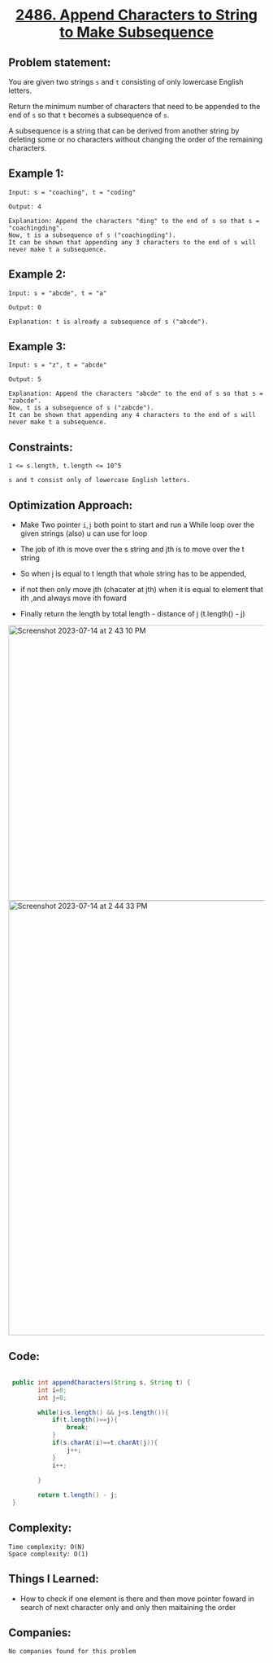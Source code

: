 <h1 align="center"><a href="https://leetcode.com/problems/append-characters-to-string-to-make-subsequence/" target="_blank">2486. Append Characters to String to Make Subsequence</a></h1>

## Problem statement:
You are given two strings `s` and `t` consisting of only lowercase English letters.

Return the minimum number of characters that need to be appended to the end of `s` so that `t` becomes a subsequence of `s`.

A subsequence is a string that can be derived from another string by deleting some or no characters without changing the order of the remaining characters.


## Example 1:

```
Input: s = "coaching", t = "coding"

Output: 4

Explanation: Append the characters "ding" to the end of s so that s = "coachingding".
Now, t is a subsequence of s ("coachingding").
It can be shown that appending any 3 characters to the end of s will never make t a subsequence.
```

## Example 2:

```
Input: s = "abcde", t = "a"

Output: 0

Explanation: t is already a subsequence of s ("abcde").
```


## Example 3:

```
Input: s = "z", t = "abcde"

Output: 5

Explanation: Append the characters "abcde" to the end of s so that s = "zabcde".
Now, t is a subsequence of s ("zabcde").
It can be shown that appending any 4 characters to the end of s will never make t a subsequence.
```


## Constraints:

```
1 <= s.length, t.length <= 10^5

s and t consist only of lowercase English letters.
```


 

## Optimization Approach:

- Make Two pointer `i`,`j` both point to start and run a While loop over the given strings (also) u can use for loop
  
- The job of ith is move over the s string and jth is to move over the t string
  
- So when j is equal to t length that whole string has to be appended,
  
- if not then only move jth (chacater at jth) when it is equal to element that ith ,and always move ith foward
  
- Finally return the length by  total length - distance of j  (t.length() - j)

<img width="541" alt="Screenshot 2023-07-14 at 2 43 10 PM" src="https://github.com/SiddharthMathurDeveloper/Data-Structures-and-Algorithms/assets/133037456/1e52c47a-3575-40b2-96ea-4241fd4f9424">

<img width="854" alt="Screenshot 2023-07-14 at 2 44 33 PM" src="https://github.com/SiddharthMathurDeveloper/Data-Structures-and-Algorithms/assets/133037456/f2c76a9f-bb4d-4a22-a932-70fce00da413">



## Code: 

```java

 public int appendCharacters(String s, String t) {
        int i=0;
        int j=0;

        while(i<s.length() && j<s.length()){
            if(t.length()==j){
                break;
            }
            if(s.charAt(i)==t.charAt(j)){
                j++; 
            }
            i++;
            
        }

        return t.length() - j;
 }

```







## Complexity:

```
Time complexity: O(N)
Space complexity: O(1)
```

## Things I Learned:

- How to check if one element is there and then move pointer foward in search of next character only and only then maitaining the order
  


## Companies:

```
No companies found for this problem
```





